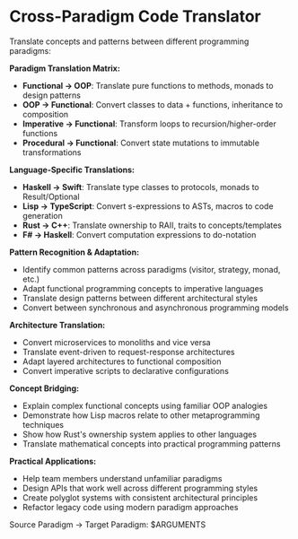 # Cross-Paradigm Code Translator

Translate concepts and patterns between different programming paradigms:

**Paradigm Translation Matrix:**
- **Functional → OOP**: Translate pure functions to methods, monads to design patterns
- **OOP → Functional**: Convert classes to data + functions, inheritance to composition
- **Imperative → Functional**: Transform loops to recursion/higher-order functions
- **Procedural → Functional**: Convert state mutations to immutable transformations

**Language-Specific Translations:**
- **Haskell → Swift**: Translate type classes to protocols, monads to Result/Optional
- **Lisp → TypeScript**: Convert s-expressions to ASTs, macros to code generation
- **Rust → C++**: Translate ownership to RAII, traits to concepts/templates
- **F# → Haskell**: Convert computation expressions to do-notation

**Pattern Recognition & Adaptation:**
- Identify common patterns across paradigms (visitor, strategy, monad, etc.)
- Adapt functional programming concepts to imperative languages
- Translate design patterns between different architectural styles
- Convert between synchronous and asynchronous programming models

**Architecture Translation:**
- Convert microservices to monoliths and vice versa
- Translate event-driven to request-response architectures
- Adapt layered architectures to functional composition
- Convert imperative scripts to declarative configurations

**Concept Bridging:**
- Explain complex functional concepts using familiar OOP analogies
- Demonstrate how Lisp macros relate to other metaprogramming techniques
- Show how Rust's ownership system applies to other languages
- Translate mathematical concepts into practical programming patterns

**Practical Applications:**
- Help team members understand unfamiliar paradigms
- Design APIs that work well across different programming styles
- Create polyglot systems with consistent architectural principles
- Refactor legacy code using modern paradigm approaches

Source Paradigm → Target Paradigm: $ARGUMENTS

